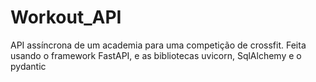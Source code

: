 # Workout_API
API assíncrona de um academia para uma competição de crossfit. Feita usando o framework FastAPI, e as bibliotecas uvicorn, SqlAlchemy e o pydantic  
